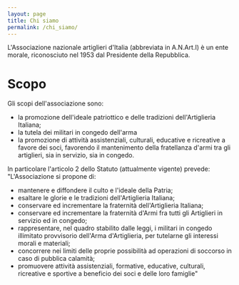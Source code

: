 ```yaml
---
layout: page
title: Chi siamo
permalink: /chi_siamo/
---
```


L'Associazione nazionale artiglieri d'Italia (abbreviata in A.N.Art.I) è un ente morale, riconosciuto nel 1953 dal Presidente della Repubblica.

# **Scopo**

Gli scopi dell'associazione sono:
 - la promozione dell'ideale patriottico e delle tradizioni dell'Artiglieria Italiana;
 - la tutela dei militari in congedo dell'arma
 - la promozione di attività assistenziali, culturali, educative e ricreative a favore dei soci, favorendo il mantenimento della fratellanza d'armi tra gli artiglieri, sia in servizio, sia in congedo.

 
In particolare l'articolo 2 dello Statuto (attualmente vigente) prevede: "L'Associazione si propone di:
- mantenere e diffondere il culto e l'ideale della Patria;
- esaltare le glorie e le tradizioni dell'Artiglieria Italiana;
- conservare ed incrementare la fraternità dell'Artiglieria Italiana;
- conservare ed incrementare la fraternità d'Armi fra tutti gli Artiglieri in servizio ed in congedo;
- rappresentare, nel quadro stabilito dalle leggi, i militari in congedo illimitato provvisorio dell'Arma d'Artiglieria, per tutelarne gli interessi morali e materiali;
- concorrere nei limiti delle proprie possibilità ad operazioni di soccorso in caso di pubblica calamità;
- promuovere attività assistenziali, formative, educative, culturali, ricreative e sportive a beneficio dei soci e delle loro famiglie"
